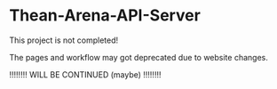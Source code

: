 # Thean-Arena-API-Server
This project is not completed!

The pages and workflow may got deprecated due to website changes.

!!!!!!!! WILL BE CONTINUED (maybe) !!!!!!!!
